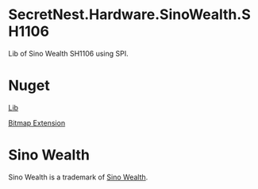 # SecretNest.Hardware.SinoWealth.SH1106
Lib of Sino Wealth SH1106 using SPI.

# Nuget
[Lib](https://www.nuget.org/packages/SecretNest.Hardware.SinoWealth.SH1106)

[Bitmap Extension](https://www.nuget.org/packages/SecretNest.Hardware.SinoWealth.SH1106BitmapExtension)

# Sino Wealth
Sino Wealth is a trademark of [Sino Wealth](http://www.sinowealth.com/).
